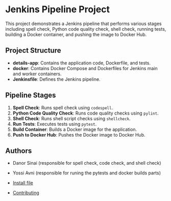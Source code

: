 # Jenkins Pipeline Project

This project demonstrates a Jenkins pipeline that performs various stages including spell check, Python code quality check, shell check, running tests, building a Docker container, and pushing the image to Docker Hub.

## Project Structure

- **details-app**: Contains the application code, Dockerfile, and tests.
- **docker**: Contains Docker Compose and Dockerfiles for Jenkins main and worker containers.
- **Jenkinsfile**: Defines the Jenkins pipeline.

## Pipeline Stages

1. **Spell Check**: Runs spell check using `codespell`.
2. **Python Code Quality Check**: Runs code quality checks using `pylint`.
3. **Shell Check**: Runs shell script checks using `shellcheck`.
4. **Run Tests**: Executes tests using `pytest`.
5. **Build Container**: Builds a Docker image for the application.
6. **Push to Docker Hub**: Pushes the Docker image to Docker Hub.

## Authors

- Danor Sinai (responsible for spell check, code check, and shell check)
- Yossi Avni (responsible for runing the pytests and docker builds parts)

- [Install file](INSTALL.md)
- [Contributing](CONTRIBUTIONS.md)
